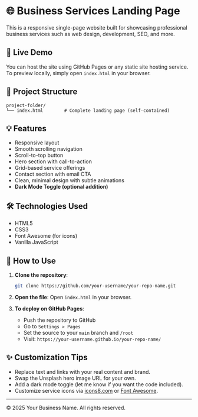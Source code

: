 
# 🌐 Business Services Landing Page

This is a responsive single-page website built for showcasing professional business services such as web design, development, SEO, and more.

## 🚀 Live Demo

You can host the site using GitHub Pages or any static site hosting service. To preview locally, simply open `index.html` in your browser.

## 📁 Project Structure

```
project-folder/
└── index.html        # Complete landing page (self-contained)
```

## 💡 Features

- Responsive layout
- Smooth scrolling navigation
- Scroll-to-top button
- Hero section with call-to-action
- Grid-based service offerings
- Contact section with email CTA
- Clean, minimal design with subtle animations
- **Dark Mode Toggle (optional addition)**

## 🛠️ Technologies Used

- HTML5
- CSS3
- Font Awesome (for icons)
- Vanilla JavaScript

## 🧾 How to Use

1. **Clone the repository**:
   ```bash
   git clone https://github.com/your-username/your-repo-name.git
   ```

2. **Open the file**:
   Open `index.html` in your browser.

3. **To deploy on GitHub Pages**:
   - Push the repository to GitHub
   - Go to `Settings > Pages`
   - Set the source to your `main` branch and `/root`
   - Visit: `https://your-username.github.io/your-repo-name/`

## ✨ Customization Tips

- Replace text and links with your real content and brand.
- Swap the Unsplash hero image URL for your own.
- Add a dark mode toggle (let me know if you want the code included).
- Customize service icons via [icons8.com](https://icons8.com) or [Font Awesome](https://fontawesome.com/).


---

© 2025 Your Business Name. All rights reserved.
